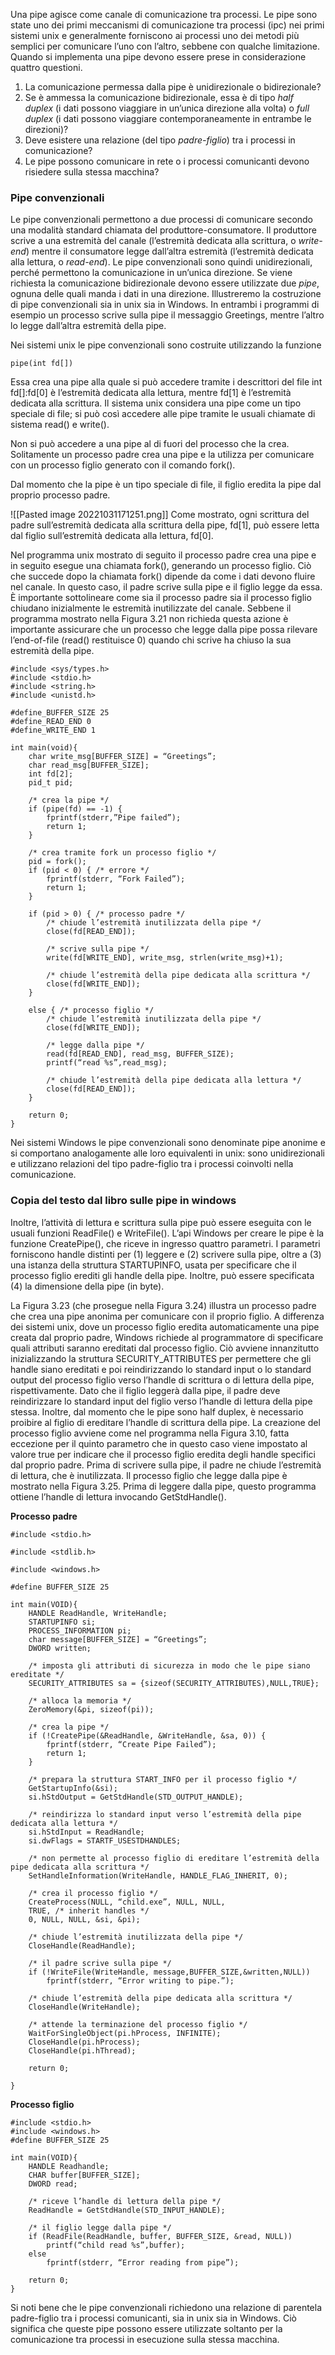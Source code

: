 Una pipe agisce come canale di comunicazione tra processi. Le pipe sono state uno dei primi meccanismi di comunicazione tra processi (ipc) nei primi sistemi unix e generalmente forniscono ai processi uno dei metodi più semplici per comunicare l’uno con l’altro, sebbene con qualche limitazione. Quando si implementa una pipe devono essere prese in considerazione quattro questioni.

1.  La comunicazione permessa dalla pipe è unidirezionale o bidirezionale?
2.  Se è ammessa la comunicazione bidirezionale, essa è di tipo _half duplex_ (i dati possono viaggiare in un’unica direzione alla volta) o _full duplex_ (i dati possono viaggiare contemporaneamente in entrambe le direzioni)?
3.  Deve esistere una relazione (del tipo _padre-figlio_) tra i processi in comunicazione?
4.  Le pipe possono comunicare in rete o i processi comunicanti devono risiedere sulla stessa macchina?

### Pipe convenzionali
Le pipe convenzionali permettono a due processi di comunicare secondo una modalità standard chiamata del produttore-consumatore. Il produttore scrive a una estremità del canale (l’estremità dedicata alla scrittura, o _write-end_) mentre il consumatore legge dall’altra estremità (l’estremità dedicata alla lettura, o _read-end_). Le pipe convenzionali sono quindi unidirezionali, perché permettono la comunicazione in un’unica direzione. Se viene richiesta la comunicazione bidirezionale devono essere utilizzate due _pipe_, ognuna delle quali manda i dati in una direzione. Illustreremo la costruzione di pipe convenzionali sia in unix sia in Windows. In entrambi i programmi di esempio un processo scrive sulla pipe il messaggio Greetings, mentre l’altro lo legge dall’altra estremità della pipe.

Nei sistemi unix le pipe convenzionali sono costruite utilizzando la funzione
```
pipe(int fd[])
```
Essa crea una pipe alla quale si può accedere tramite i descrittori del file int fd[]:fd[0] è l’estremità dedicata alla lettura, mentre fd[1] è l’estremità dedicata alla scrittura. Il sistema unix considera una pipe come un tipo speciale di file; si può così accedere alle pipe tramite le usuali chiamate di sistema read() e write().

Non si può accedere a una pipe al di fuori del processo che la crea. Solitamente un processo padre crea una pipe e la utilizza per comunicare con un processo figlio generato con il comando fork().

Dal momento che la pipe è un tipo speciale di file, il figlio eredita la pipe dal proprio processo padre.

![[Pasted image 20221031171251.png]]
Come mostrato, ogni scrittura del padre sull’estremità dedicata alla scrittura della pipe, fd[1], può essere letta dal figlio sull’estremità dedicata alla lettura, fd[0].

Nel programma unix mostrato di seguito il processo padre crea una pipe e in seguito esegue una chiamata fork(), generando un processo figlio. Ciò che succede dopo la chiamata fork() dipende da come i dati devono fluire nel canale. In questo caso, il padre scrive sulla pipe e il figlio legge da essa. È importante sottolineare come sia il processo padre sia il processo figlio chiudano inizialmente le estremità inutilizzate del canale. Sebbene il programma mostrato nella Figura 3.21 non richieda questa azione è importante assicurare che un processo che legge dalla pipe possa rilevare l’end-of-file (read() restituisce 0) quando chi scrive ha chiuso la sua estremità della pipe.


```
#include <sys/types.h>
#include <stdio.h>
#include <string.h>
#include <unistd.h>

#define_BUFFER_SIZE 25
#define_READ_END 0
#define_WRITE_END 1

int main(void){
	char write_msg[BUFFER_SIZE] = “Greetings”;
	char read_msg[BUFFER_SIZE];
	int fd[2];
	pid_t pid;
	
	/* crea la pipe */
	if (pipe(fd) == -1) {
		fprintf(stderr,”Pipe failed”);
		return 1;
	}

	/* crea tramite fork un processo figlio */
	pid = fork();
	if (pid < 0) { /* errore */
		fprintf(stderr, “Fork Failed”);
		return 1;
	}

	if (pid > 0) { /* processo padre */
		/* chiude l’estremità inutilizzata della pipe */
		close(fd[READ_END]);
		
		/* scrive sulla pipe */
		write(fd[WRITE_END], write_msg, strlen(write_msg)+1);
		
		/* chiude l’estremità della pipe dedicata alla scrittura */
		close(fd[WRITE_END]);
	}
	
	else { /* processo figlio */
		/* chiude l’estremità inutilizzata della pipe */
		close(fd[WRITE_END]);
		
		/* legge dalla pipe */
		read(fd[READ_END], read_msg, BUFFER_SIZE);
		printf(“read %s”,read_msg);
		
		/* chiude l’estremità della pipe dedicata alla lettura */
		close(fd[READ_END]);
	}
	
	return 0;
}
```

Nei sistemi Windows le pipe convenzionali sono denominate pipe anonime e si comportano analogamente alle loro equivalenti in unix: sono unidirezionali e utilizzano relazioni del tipo padre-figlio tra i processi coinvolti nella comunicazione.

### Copia del testo dal libro sulle pipe in windows
Inoltre, l’attività di lettura e scrittura sulla pipe può essere eseguita con le usuali funzioni ReadFile() e WriteFile(). L’api Windows per creare le pipe è la funzione CreatePipe(), che riceve in ingresso quattro parametri. I parametri forniscono handle distinti per (1) leggere e (2) scrivere sulla pipe, oltre a (3) una istanza della struttura STARTUPINFO, usata per specificare che il processo figlio erediti gli handle della pipe. Inoltre, può essere specificata (4) la dimensione della pipe (in byte).

La Figura 3.23 (che prosegue nella Figura 3.24) illustra un processo padre che crea una pipe anonima per comunicare con il proprio figlio. A differenza dei sistemi unix, dove un processo figlio eredita automaticamente una pipe creata dal proprio padre, Windows richiede al programmatore di specificare quali attributi saranno ereditati dal processo figlio. Ciò avviene innanzitutto inizializzando la struttura ­SECURITY_ATTRIBUTES per permettere che gli handle siano ereditati e poi reindirizzando lo standard input o lo standard output del processo figlio verso l’handle di scrittura o di lettura della pipe, rispettivamente. Dato che il figlio leggerà dalla pipe, il padre deve reindirizzare lo standard input del figlio verso l’handle di lettura della pipe stessa. Inoltre, dal momento che le pipe sono half duplex, è necessario proibire al figlio di ereditare l’handle di scrittura della pipe. La creazione del processo figlio avviene come nel programma nella Figura 3.10, fatta eccezione per il quinto parametro che in questo caso viene impostato al valore true per indicare che il processo figlio eredita degli handle specifici dal proprio padre. Prima di scrivere sulla pipe, il padre ne chiude l’estremità di lettura, che è inutilizzata. Il processo figlio che legge dalla pipe è mostrato nella Figura 3.25. Prima di leggere dalla pipe, questo programma ottiene l’handle di lettura invocando GetStdHandle().

**Processo padre**
```
#include <stdio.h>

#include <stdlib.h>

#include <windows.h>

#define BUFFER_SIZE 25

int main(VOID){
	HANDLE ReadHandle, WriteHandle;
	STARTUPINFO si;
	PROCESS_INFORMATION pi;
	char message[BUFFER_SIZE] = “Greetings”;
	DWORD written;
	
	/* imposta gli attributi di sicurezza in modo che le pipe siano ereditate */
	SECURITY_ATTRIBUTES sa = {sizeof(SECURITY_ATTRIBUTES),NULL,TRUE};
	
	/* alloca la memoria */
	ZeroMemory(&pi, sizeof(pi));
	
	/* crea la pipe */
	if (!CreatePipe(&ReadHandle, &WriteHandle, &sa, 0)) {
		fprintf(stderr, “Create Pipe Failed”);
		return 1;
	}
	
	/* prepara la struttura START_INFO per il processo figlio */
	GetStartupInfo(&si);
	si.hStdOutput = GetStdHandle(STD_OUTPUT_HANDLE);
	
	/* reindirizza lo standard input verso l’estremità della pipe dedicata alla lettura */
	si.hStdInput = ReadHandle;
	si.dwFlags = STARTF_USESTDHANDLES;
	
	/* non permette al processo figlio di ereditare l’estremità della pipe dedicata alla scrittura */
	SetHandleInformation(WriteHandle, HANDLE_FLAG_INHERIT, 0);
	
	/* crea il processo figlio */
	CreateProcess(NULL, “child.exe”, NULL, NULL,
	TRUE, /* inherit handles */
	0, NULL, NULL, &si, &pi);
	
	/* chiude l’estremità inutilizzata della pipe */
	CloseHandle(ReadHandle);
	
	/* il padre scrive sulla pipe */
	if (!WriteFile(WriteHandle, message,BUFFER_SIZE,&written,NULL))
		fprintf(stderr, “Error writing to pipe.”);
		
	/* chiude l’estremità della pipe dedicata alla scrittura */
	CloseHandle(WriteHandle);
	
	/* attende la terminazione del processo figlio */
	WaitForSingleObject(pi.hProcess, INFINITE);
	CloseHandle(pi.hProcess);
	CloseHandle(pi.hThread);
	
	return 0;

}
```

**Processo figlio**
```
#include <stdio.h>
#include <windows.h>
#define BUFFER_SIZE 25

int main(VOID){
	HANDLE Readhandle;
	CHAR buffer[BUFFER_SIZE];
	DWORD read;
	
	/* riceve l’handle di lettura della pipe */
	ReadHandle = GetStdHandle(STD_INPUT_HANDLE);
	
	/* il figlio legge dalla pipe */
	if (ReadFile(ReadHandle, buffer, BUFFER_SIZE, &read, NULL))
		printf(“child read %s”,buffer);
	else
		fprintf(stderr, “Error reading from pipe”);
	
	return 0;
}
```


Si noti bene che le pipe convenzionali richiedono una relazione di parentela padre-figlio tra i processi comunicanti, sia in unix sia in Windows. Ciò significa che queste pipe possono essere utilizzate soltanto per la comunicazione tra processi in esecuzione sulla stessa macchina.